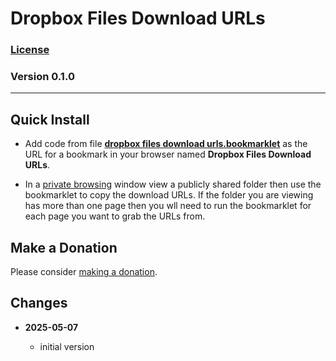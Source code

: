 # Dropbox Files Download URLs

### [License][99]

### Version 0.1.0

---

## Quick Install

* Add code from file **[dropbox files download urls.bookmarklet][1]** as the URL
  for a bookmark in your browser named **Dropbox Files Download URLs**.
  
* In a [private browsing][3] window view a publicly shared folder then use the
  bookmarklet to copy the download URLs. If the folder you are viewing has more
  than one page then you wll need to run the bookmarklet for each page you want
  to grab the URLs from.

## Make a Donation

Please consider [making a donation][2].

## Changes

<!-- * **2021-05-08**

  * added coverage for store product grid image hover
  * bumped version to v0.1d1
  -->
* **2025-05-07**

  * initial version

[1]: dropbox%20files%20download%20urls.bookmarklet#L1
[2]: https://github.com/tomsWebConsulting/twcsl#make-a-donation
[3]: https://support.squarespace.com/hc/en-us/articles/207099587-Using-private-browsing-or-incognito-mode
[99]: https://github.com/tomsWebConsulting/twcsl/blob/main/LICENSE.txt#L1
